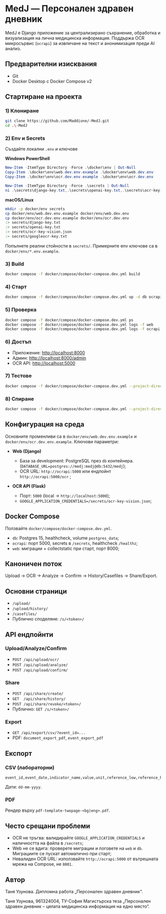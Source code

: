# MedJ — Персонален здравен дневник

MedJ е Django приложение за централизирано съхранение, обработка и визуализация на лична медицинска информация.
Поддържа OCR микросървис (`ocrapi`) за извличане на текст и анонимизация преди AI анализ.

## Предварителни изисквания
- Git
- Docker Desktop с Docker Compose v2

## Стартиране на проекта

### 1) Клониране

```bash
git clone https://github.com/Maddione/-MedJ.git
cd .\-MedJ
````

### 2) Env и Secrets

Създайте локални `.env` и ключове

**Windows PowerShell**

```powershell
New-Item -ItemType Directory -Force .\docker\env | Out-Null
Copy-Item .\docker\env\web.dev.env.example .\docker\env\web.dev.env
Copy-Item .\docker\env\ocr.dev.env.example .\docker\env\ocr.dev.env

New-Item -ItemType Directory -Force .\secrets | Out-Null
ni .\secrets\django-key.txt,.\secrets\openai-key.txt,.\secrets\ocr-key-vision.json,.\secrets\googleocr-key.txt -ItemType File -Force | Out-Null
```

**macOS/Linux**

```bash
mkdir -p docker/env secrets
cp docker/env/web.dev.env.example docker/env/web.dev.env
cp docker/env/ocr.dev.env.example docker/env/ocr.dev.env
:> secrets/django-key.txt
:> secrets/openai-key.txt
:> secrets/ocr-key-vision.json
:> secrets/googleocr-key.txt
```

Попълнете реални стойности в `secrets/`. Примерните env ключове са в `docker/env/*.env.example`.

### 3) Build

```bash
docker compose -f docker/compose/docker-compose.dev.yml build
```

### 4) Старт

```bash
docker compose -f docker/compose/docker-compose.dev.yml up -d db ocrapi web
```

### 5) Проверка

```bash
docker compose -f docker/compose/docker-compose.dev.yml ps
docker compose -f docker/compose/docker-compose.dev.yml logs -f web
docker compose -f docker/compose/docker-compose.dev.yml logs -f ocrapi
```

### 6) Достъп

* Приложение: [http://localhost:8000](http://localhost:8000)
* Админ: [http://localhost:8000/admin](http://localhost:8000/admin)
* OCR API: [http://localhost:5000](http://localhost:5000)

### 7) Тестове

```bash
docker compose -f docker/compose/docker-compose.dev.yml --project-directory . run --rm --no-deps --entrypoint sh web -lc "python manage.py test"
```

### 8) Спиране

```bash
docker compose -f docker/compose/docker-compose.dev.yml --project-directory . down -v
```

## Конфигурация на среда

Основните променливи са в `docker/env/web.dev.env.example` и `docker/env/ocr.dev.env.example`. Ключови параметри:

* **Web (Django)**

  * База за development: PostgreSQL през `db` контейнера. (`DATABASE_URL=postgres://medj:medj@db:5432/medj`);
  * OCR URL: `http://ocrapi:5000` или ендпойнт `http://ocrapi:5000/ocr` ;

* **OCR API (Flask)**

  * Порт: `5000` (local → `http://localhost:5000`);
  * `GOOGLE_APPLICATION_CREDENTIALS=/secrets/ocr-key-vision.json`;

## Docker Compose

Ползвайте `docker/compose/docker-compose.dev.yml`.

* `db`: Postgres 15, healthcheck, volume `postgres_data`;
* `ocrapi`: порт 5000, secrets в `/secrets`, healthcheck `/healthz`;
* `web`: миграции + collectstatic при старт, порт 8000;

## Каноничен поток

Upload → OCR → Analyze → Confirm → History/Casefiles → Share/Export.

## Основни страници

* `/upload/`
* `/upload/history/`
* `/casefiles/`
* Публично споделяне: `/s/<token>/`

## API ендпойнти

### Upload/Analyze/Confirm

* `POST /api/upload/ocr/`
* `POST /api/upload/analyze/`
* `POST /api/upload/confirm/`

### Share

* `POST /api/share/create/`
* `GET  /api/share/history/`
* `POST /api/share/revoke/<token>/`
* Публично: `GET /s/<token>/`

### Export

* `GET /api/export/csv/?event_id=...`
* PDF: `document_export_pdf`, `event_export_pdf`

## Експорт

### CSV (лабораторни)

```
event_id,event_date,indicator_name,value,unit,reference_low,reference_high,measured_at,tags
```

Дати: `dd-mm-yyyy`.

### PDF

Рендер върху `pdf-template-twopage-<bg|eng>.pdf`.

## Често срещани проблеми

* OCR не тръгва: валидирайте `GOOGLE_APPLICATION_CREDENTIALS` и наличността на файла в `/secrets`;
* Web не се вдига: проверете миграции и логовете на `web` и `db`. Миграциите се пускат автоматично при старт;
* Невалиден OCR URL: използвайте `http://ocrapi:5000` от вътрешната мрежа на Compose, не `8001`.

## Автор
Таня Узунова. Дипломна работа „Персонален здравен дневник“.

Таня Узунова, 961324004, ТУ-София Магистърска теза „Персонален здравен дневник – цялата медицинска информация на едно място“.